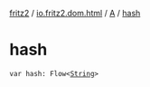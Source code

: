 [fritz2](../../index.md) / [io.fritz2.dom.html](../index.md) / [A](index.md) / [hash](./hash.md)

# hash

`var hash: Flow<`[`String`](https://kotlinlang.org/api/latest/jvm/stdlib/kotlin/-string/index.html)`>`